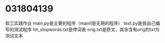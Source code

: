 # 031804139
软工实践作业
main.py是主要的程序（main1是无用的程序）
text.py是我自己编写的测试程序
hit_stopwords.txt是停词表
orig.txt是原文，其余含有orig的txt为测试文本
